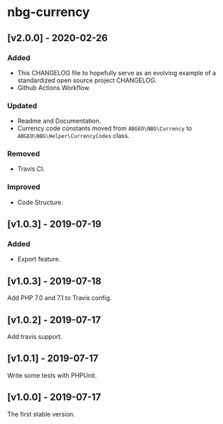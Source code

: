 # nbg-currency

## [v2.0.0] - 2020-02-26

### Added

- This CHANGELOG file to hopefully serve as an evolving example of a
  standardized open source project CHANGELOG.
- Github Actions Workflow.

### Updated

 - Readme and Documentation.
 - Currency code constants moved from `ABGEO\NBG\Currency` to `ABGEO\NBG\Helper\CurrencyCodes` class.

### Removed

- Travis CI.

### Improved
- Code Structure.

## [v1.0.3] - 2019-07-19

### Added
- Export feature.

## [v1.0.3] - 2019-07-18

Add PHP 7.0 and 7.1 to Travis config.

## [v1.0.2] - 2019-07-17

Add travis support.

## [v1.0.1] - 2019-07-17

Write some tests with PHPUnit.

## [v1.0.0] - 2019-07-17

The first stable version.
